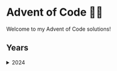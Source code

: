 
# Advent of Code 🎄🎁
Welcome to my Advent of Code solutions!

## Years

<details>
<summary>2024</summary>

#### 🦫 Go Solutions

| Day | Problem | Solution (Part 1) | Solution (Part 2) |
|-----|---------|-------------------|-------------------|
| 1 | [Day 1: Historian Hysteria](https://adventofcode.com/2024/day/1) | [Part 1 Solution](./2024/go/1/part1.go) | [Part 2 Solution](./2024/go/1/part2.go) |
| 2 | [Day 2: Red-Nosed Reports](https://adventofcode.com/2024/day/2) | [Part 1 Solution](./2024/go/2/part1.go) | [Part 2 Solution](./2024/go/2/part2.go) |
| 3 | [Day 3: Mull It Over](https://adventofcode.com/2024/day/3) | [Part 1 Solution](./2024/go/3/part1.go) | [Part 2 Solution](./2024/go/3/part2.go) |
| 4 | [Day 4: Ceres Search](https://adventofcode.com/2024/day/4) | [Part 1 Solution](./2024/go/4/part1.go) | [Part 2 Solution](./2024/go/4/part2.go) |
| 5 | [Day 5: Print Queue](https://adventofcode.com/2024/day/5) | [Part 1 Solution](./2024/go/5/part1.go) | Not Available |
| 6 | [Day 6: Guard Gallivant](https://adventofcode.com/2024/day/6) | [Part 1 Solution](./2024/go/6/part1.go) | [Part 2 Solution](./2024/go/6/part2.go) |
| 7 | [Day 7: Bridge Repair](https://adventofcode.com/2024/day/7) | [Part 1 Solution](./2024/go/7/part1.go) | [Part 2 Solution](./2024/go/7/part2.go) |
#### 🐍 Python Solutions

| Day | Problem | Solution (Part 1) | Solution (Part 2) |
|-----|---------|-------------------|-------------------|
| 1 | [Day 1: Historian Hysteria](https://adventofcode.com/2024/day/1) | [Part 1 Solution](./2024/python/1/part1.py) | [Part 2 Solution](./2024/python/1/part2.py) |
| 2 | [Day 2: Red-Nosed Reports](https://adventofcode.com/2024/day/2) | [Part 1 Solution](./2024/python/2/part1.py) | [Part 2 Solution](./2024/python/2/part2.py) |
| 3 | [Day 3: Mull It Over](https://adventofcode.com/2024/day/3) | [Part 1 Solution](./2024/python/3/part1.py) | [Part 2 Solution](./2024/python/3/part2.py) |
| 4 | [Day 4: Ceres Search](https://adventofcode.com/2024/day/4) | [Part 1 Solution](./2024/python/4/part1.py) | [Part 2 Solution](./2024/python/4/part2.py) |
| 5 | [Day 5: Print Queue](https://adventofcode.com/2024/day/5) | [Part 1 Solution](./2024/python/5/part1.py) | [Part 2 Solution](./2024/python/5/part2.py) |
| 6 | [Day 6: Guard Gallivant](https://adventofcode.com/2024/day/6) | [Part 1 Solution](./2024/python/6/part1.py) | [Part 2 Solution](./2024/python/6/part2.py) |
| 7 | [Day 7: Bridge Repair](https://adventofcode.com/2024/day/7) | [Part 1 Solution](./2024/python/7/part1.py) | [Part 2 Solution](./2024/python/7/part2.py) |
| 8 | [Day 8: Resonant Collinearity](https://adventofcode.com/2024/day/8) | [Part 1 Solution](./2024/python/8/part1.py) | [Part 2 Solution](./2024/python/8/part2.py) |
| 9 | [Day 9: Disk Fragmenter](https://adventofcode.com/2024/day/9) | [Part 1 Solution](./2024/python/9/part1.py) | [Part 2 Solution](./2024/python/9/part2.py) |
| 10 | [Day 10: Hoof It](https://adventofcode.com/2024/day/10) | [Part 1 Solution](./2024/python/10/part1.py) | [Part 2 Solution](./2024/python/10/part2.py) |
| 11 | [Day 11: Plutonian Pebbles](https://adventofcode.com/2024/day/11) | [Part 1 Solution](./2024/python/11/part1.py) | [Part 2 Solution](./2024/python/11/part2.py) |
| 12 | [Day 12: Garden Groups](https://adventofcode.com/2024/day/12) | [Part 1 Solution](./2024/python/12/part1.py) | [Part 2 Solution](./2024/python/12/part2.py) |
| 13 | [Day 13: Claw Contraption](https://adventofcode.com/2024/day/13) | [Part 1 Solution](./2024/python/13/part1.py) | [Part 2 Solution](./2024/python/13/part2.py) |

</details>

